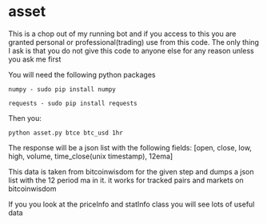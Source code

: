 asset
=====

This is a chop out of my running bot and if you access to this you are granted personal or professional(trading) use from this code. The only thing I ask is that you do not give this code to anyone else for any reason unless you ask me first

You will need the following python packages
```
numpy - sudo pip install numpy
```

```
requests - sudo pip install requests
```

Then you:

```
python asset.py btce btc_usd 1hr
```

The response will be a json list with the following fields: [open, close, low, high, volume, time_close(unix timestamp), 12ema]

This data is taken from bitcoinwisdom for the given step and dumps a json list with the 12 period ma in it.
it works for tracked pairs and markets on bitcoinwisdom


If you you look at the priceInfo and statInfo class you will see lots of useful data